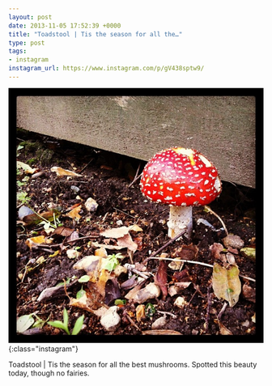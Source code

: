 ```yaml
---
layout: post
date: 2013-11-05 17:52:39 +0000
title: "Toadstool | Tis the season for all the…"
type: post
tags:
- instagram
instagram_url: https://www.instagram.com/p/gV438sptw9/
---
```


![Instagram - gV438sptw9](/assets/gV438sptw9.jpg){:class="instagram"}

Toadstool | Tis the season for all the best mushrooms. Spotted this beauty today, though no fairies.
